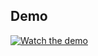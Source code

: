 ## Demo


[![Watch the demo](https://img.youtube.com/vi/5zeeyEwEy7A/0.jpg)](https://youtu.be/5zeeyEwEy7A)
